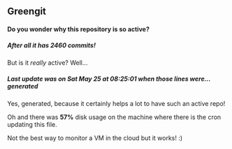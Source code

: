 ## Greengit

#### Do you wonder why this repository is so active?

##### After all it has 2460 commits!

But is it *really* active? Well...

##### Last update was on Sat May 25 at 08:25:01 when those lines were... generated

Yes, generated, because it certainly helps a lot to have such an active repo!

Oh and there was **57%** disk usage on the machine
where there is the cron updating this file.

Not the best way to monitor a VM in the cloud but it works! :)
